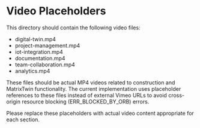 # Video Placeholders

This directory should contain the following video files:

- digital-twin.mp4
- project-management.mp4
- iot-integration.mp4
- documentation.mp4
- team-collaboration.mp4
- analytics.mp4

These files should be actual MP4 videos related to construction and MatrixTwin functionality. The current implementation uses placeholder references to these files instead of external Vimeo URLs to avoid cross-origin resource blocking (ERR_BLOCKED_BY_ORB) errors.

Please replace these placeholders with actual video content appropriate for each section.